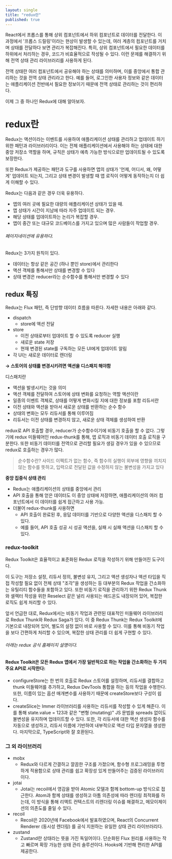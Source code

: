 ```yaml
---
layout: single
title: "redux란"
published: true
---
```


React에서 프롭스를 통해 상위 컴포넌트에서 하위 컴포넌트로 데이터를 전달한다. 이 과정에서 '프롭스 드릴링'이라는 현상이 발생할 수 있는데, 여러 계층의 컴포넌트를 거치며 상태를 전달하다 보면 관리가 복잡해진다. 특히, 상위 컴포넌트에서 필요한 데이터를 하위에서 처리하는 경우, 코드가 비효율적으로 작성될 수 있다. 이런 문제를 해결하기 위해 전역 상태 관리 라이브러리를 사용하게 된다.

전역 상태란 여러 컴포넌트에서 공유해야 하는 상태를 의미하며, 이를 중앙에서 통합 관리하는 것을 전역 상태 관리라고 한다. 예를 들어, 로그인한 사용자 정보와 같은 데이터는 애플리케이션 전반에서 필요한 정보이기 때문에 전역 상태로 관리하는 것이 편리하다.

이제 그 중 하나인 Redux에 대해 알아보자.

# redux란

Redux는 액션이라는 이벤트를 사용하여 애플리케이션 상태를 관리하고 업데이트 하기 위한 패턴과 라이브러리이다. 이는 전체 애플리케이션에서 사용해야 하는 상태에 대한 중앙 저장소 역할을 하며, 규칙은 상태가 예측 가능한 방식으로만 업데이트될 수 있도록 보장한다.

또한 Redux가 제공하는 패턴과 도구를 사용하면 앱의 상태가 '언제, 어디서, 왜, 어떻게' 업데이트 되는지,
그리고 상태 변경이 발생할 때 앱 로직이 어떻게 동작하는지 더 쉽게 이해할 수 있다.

Redux는 다음과 같은 경우 더욱 유용하다.
* 앱의 여러 곳에 필요한 대량의 애플리케이션 상태가 있을 때.
* 앱 상태가 시간이 지남에 따라 자주 업데이트 되는 경우.
* 해당 상태를 업데이트하는 논리가 복잡할 경우.
* 앱이 중간 또는 대규모 코드베이스를 가지고 있으며 많은 사람들이 작업할 경우.

###### 페이지네이션에 유용하다.

Redux는 3가지 원칙이 있다.
* 데이터는 항상 같은 공간 (하나 뿐인 store)에서 관리한다
* 액션 객체를 통해서만 상태를 변경할 수 있다
* 상태 변경은 reducer라는 순수함수를 통해서만 변경할 수 있다

## redux 특징

Redux는 Flux 패턴, 즉 단방향 데이터 흐름을 따른다. 자세한 내용은 아래와 같다.

* dispatch
  * store에 액션 전달
* store
  * 이전 상태로부터 업데이트 할 수 있도록 reducer 실행
  * 새로운 state 저장
  * 현재 변경된 state를 구독하는 모든 UI에게 업데이트 알림
* 각 UI는 새로운 데이터로 렌더링

**→  스토어의 상태를 변경시키려면 액션을 디스패치 해야함**


디스패치란
* 액션을 발생시키는 것을 의미
* 액션 객체를 전달하여 스토어에 상태 변화를 요청하는 역할
액션이란
* 일종의 이벤트 객체로, 상태를 어떻게 변화시킬 지에 대한 정보를 포함
리듀서란
* 이전 상태와 액션을 받아서 새로운 상태를 반환하는 순수 함수
* 상태의 변화는 모두 리듀서를 통해 이루어짐
* 리듀서는 이전 상태를 변경하지 않고, 새로운 상태 객체를 생성하여 반환


redux로 API 호출할 경우, reducer가 순수함수이기에 비동기 호출을 할 수 없다.
그렇기에 redux 미들웨어인 redux-thunk를 통해, 앱 로직과 비동기 데이터 호출 로직을 구분한다.
또한 비동기 데이터를 전역으로 관리할 필요가 생길 경우가 있을 수 있으므로 redux로 호출하는 경우가 많다.

> 순수함수란?  사이드 이펙트가 없는 함수, 즉 함수의 실행이 외부에 영향을 끼치지 않는 함수를 뜻하고, 입력으로 전달된 값을 수정하지 않는 불변성을 가지고 있다

**중앙 집중식 상태 관리**
* Redux는 애플리케이션의 상태를 중앙에서 관리
* API 호출을 통해 얻은 데이터도 이 중앙 상태에 저장하면, 애플리케이션의 여러 컴포넌트에서 이 데이터를 쉽게 접근하고 사용 가능.
* 더불어 redux-thunk를 사용하면
  * API 호출이 완료된 후, 응답 데이터를 기반으로 다양한 액션을 디스패치 할 수 있다.
  * 예를 들어, API 호출 성공 시 성공 액션을, 실패 시 실패 액션을 디스패치 할 수 있다.
 

### redux-toolkit

Redux Toolkit은 효율적이고 표준화된 Redux 로직을 작성하기 위해 만들어진 도구이다.

이 도구는 저장소 설정, 리듀서 정의, 불변성 유지, 그리고 액션 생성자나 액션 타입을 직접 작성할 필요 없이 전체 상태 "조각"을 생성하는 등 대부분의 Redux 작업을 간소화하는 유틸리티 함수들을 포함하고 있다. 또한 비동기 로직을 관리하기 위한 Redux Thunk와 셀렉터 작성을 위한 Reselect 같은 널리 사용되는 애드온도 내장되어 있어, 복잡한 로직도 쉽게 처리할 수 있다.

앞서 언급한 대로, Redux에서는 비동기 작업과 관련된 대표적인 미들웨어 라이브러리로 Redux Thunk와 Redux Saga가 있다. 이 중 Redux Thunk는 Redux Toolkit에 기본으로 내장되어 있어, 별도의 설정 없이 바로 사용할 수 있다. 이를 통해 비동기 작업을 보다 간편하게 처리할 수 있으며, 복잡한 상태 관리를 더 쉽게 구현할 수 있다.

###### 아래는 redux 공식 홈페이지 설명이다.
#### Redux Toolkit은 모든 Redux 앱에서 가장 일반적으로 하는 작업을 간소화하는 두 가지 주요 API로 시작한다:
* configureStore는 한 번의 호출로 Redux 스토어를 설정하며, 리듀서를 결합하고 thunk 미들웨어를 추가하고, Redux DevTools 통합을 하는 등의 작업을 수행한다. 또한, 이름이 있는 옵션 매개변수를 사용하기 때문에 createStore보다 구성이 쉽다.
* createSlice는 Immer 라이브러리를 사용하는 리듀서를 작성할 수 있게 해준다. 이를 통해 state.value = 123과 같은 "변형 (mutating)" JS 문법을 spreads 없이도 불변성을 유지하며 업데이트할 수 있다. 또한, 각 리듀서에 대한 액션 생성자 함수를 자동으로 생성하고, 리듀서 이름에 기반하여 내부적으로 액션 타입 문자열을 생성한다. 마지막으로, TypeScript와 잘 호환된다.

### 그 외 라이브러리

* mobx
  *  Redux와 다르게 간결하고 깔끔한 구조를 가졌으며, 함수형 프로그래밍을 투명하게 적용함으로 상태 관리를 쉽고 확장성 있게 만들어주는 검증된 라이브러리이다.
* jotai
  * Jotai는 recoil에서 영감을 받아 Atomic 모델과 함께 bottom-up 방식으로 접근한다. Atom과 함께 상태를 생성하고 아톰 의존성에 따라 렌더링 최적화를 하는데, 이 방식을 통해 리액트 컨텍스트의 리렌더링 이슈를 해결하고, 메모이제이션의 의존도를 줄일 수 있다.
* recoil
    * Recoil은 2020년에 Facebook에서 발표하였으며, React의 Concurrent Renderer (동시성 렌더링) 를 공식 지원하는 유일한 상태 관리 라이브러리다.
* zustand
    * Zustand란 상태라는 뜻을 가진 독일어이다. 단순화된 Flux 원리를 사용하는 작고 빠르며 확장 가능한 상태 관리 솔루션이다. Hooks에 기반해 편리한 API를 제공한다.

